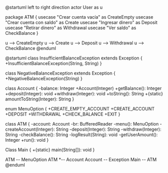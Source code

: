 @startuml
left to right direction
actor User as u

package ATM {
    usecase "Crear cuenta vacía" as CreateEmpty
    usecase "Crear cuenta con saldo" as Create
    usecase "Ingresar dinero" as Deposit
    usecase "Retirar dinero" as Withdrawal
    usecase "Ver saldo" as CheckBalance
}

u --> CreateEmpty
u --> Create
u --> Deposit
u --> Withdrawal
u --> CheckBalance
@enduml

@startuml
class InsufficientBalanceException extends Exception {
    +InsufficientBalanceException(String, String)
}

class NegativeBalanceException extends Exception {
    +NegativeBalanceException(String)
}

class Account {
    -balance: Integer
    +Account(Integer)
    +getBalance(): Integer
    +deposit(Integer): void
    +withdraw(Integer): void
    +toString(): String
    +{static} amountToString(Integer): String
}

enum MenuOption {
    +CREATE_EMPTY_ACCOUNT
    +CREATE_ACCOUNT
    +DEPOSIT
    +WITHDRAWAL
    +CHECK_BALANCE
    +EXIT
}

class ATM {
    -account: Account
    -br: BufferedReader
    -menu(): MenuOption
    -createAccount(Integer): String
    -deposit(Integer): String
    -withdraw(Integer): String
    -checkBalance(): String
    -logResult(String): void
    -getUserAmount(): Integer
    +run(): void
}

Class Main {
    +{static} main(String[]): void
}

ATM -- MenuOption
ATM *-- Account
Account -- Exception
Main -- ATM
@enduml
